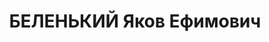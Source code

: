 ---
title: БЕЛЕНЬКИЙ Яков Ефимович
description: 'Род. в 1906, Белоруссия, Костюковический р-н, дер. Мартыновка, еврей,
  обр.: начальное, член ВКП(б) с 1929. Проживал: Украинская ССР, г. Харьков, Пушкинская,
  44, кв. 59. Сапожник, инструктор ОК партии, инструктор политического отд. ЮЖД

  Арестован 07.08.1937. Обв. по ст. 54-7-8-11 (участник контрреволюционной террористической
  организации правых). Приговор: ВК ВС СССР, 05.12.1937 – ВМН. Расстрелян 06.12.1937,
  г.Харьков.

  Реабилитирован 10.08.1957'
---